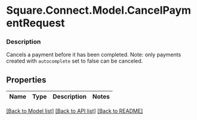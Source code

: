 # Square.Connect.Model.CancelPaymentRequest

### Description

Cancels a payment before it has been completed. Note: only payments created with `autocomplete` set to false can be canceled.

## Properties

Name | Type | Description | Notes
------------ | ------------- | ------------- | -------------



[[Back to Model list]](../README.md#documentation-for-models) [[Back to API list]](../README.md#documentation-for-api-endpoints) [[Back to README]](../README.md)

